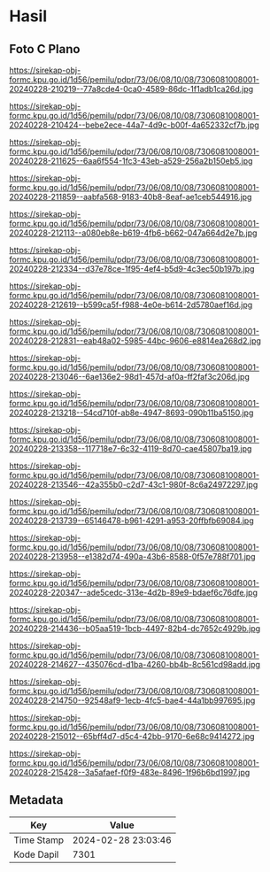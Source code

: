 # Hasil

## Foto C Plano

https://sirekap-obj-formc.kpu.go.id/1d56/pemilu/pdpr/73/06/08/10/08/7306081008001-20240228-210219--77a8cde4-0ca0-4589-86dc-1f1adb1ca26d.jpg

https://sirekap-obj-formc.kpu.go.id/1d56/pemilu/pdpr/73/06/08/10/08/7306081008001-20240228-210424--bebe2ece-44a7-4d9c-b00f-4a652332cf7b.jpg

https://sirekap-obj-formc.kpu.go.id/1d56/pemilu/pdpr/73/06/08/10/08/7306081008001-20240228-211625--6aa6f554-1fc3-43eb-a529-256a2b150eb5.jpg

https://sirekap-obj-formc.kpu.go.id/1d56/pemilu/pdpr/73/06/08/10/08/7306081008001-20240228-211859--aabfa568-9183-40b8-8eaf-ae1ceb544916.jpg

https://sirekap-obj-formc.kpu.go.id/1d56/pemilu/pdpr/73/06/08/10/08/7306081008001-20240228-212113--a080eb8e-b619-4fb6-b662-047a664d2e7b.jpg

https://sirekap-obj-formc.kpu.go.id/1d56/pemilu/pdpr/73/06/08/10/08/7306081008001-20240228-212334--d37e78ce-1f95-4ef4-b5d9-4c3ec50b197b.jpg

https://sirekap-obj-formc.kpu.go.id/1d56/pemilu/pdpr/73/06/08/10/08/7306081008001-20240228-212619--b599ca5f-f988-4e0e-b614-2d5780aef16d.jpg

https://sirekap-obj-formc.kpu.go.id/1d56/pemilu/pdpr/73/06/08/10/08/7306081008001-20240228-212831--eab48a02-5985-44bc-9606-e8814ea268d2.jpg

https://sirekap-obj-formc.kpu.go.id/1d56/pemilu/pdpr/73/06/08/10/08/7306081008001-20240228-213046--6ae136e2-98d1-457d-af0a-ff2faf3c206d.jpg

https://sirekap-obj-formc.kpu.go.id/1d56/pemilu/pdpr/73/06/08/10/08/7306081008001-20240228-213218--54cd710f-ab8e-4947-8693-090b11ba5150.jpg

https://sirekap-obj-formc.kpu.go.id/1d56/pemilu/pdpr/73/06/08/10/08/7306081008001-20240228-213358--117718e7-6c32-4119-8d70-cae45807ba19.jpg

https://sirekap-obj-formc.kpu.go.id/1d56/pemilu/pdpr/73/06/08/10/08/7306081008001-20240228-213546--42a355b0-c2d7-43c1-980f-8c6a24972297.jpg

https://sirekap-obj-formc.kpu.go.id/1d56/pemilu/pdpr/73/06/08/10/08/7306081008001-20240228-213739--65146478-b961-4291-a953-20ffbfb69084.jpg

https://sirekap-obj-formc.kpu.go.id/1d56/pemilu/pdpr/73/06/08/10/08/7306081008001-20240228-213958--e1382d74-490a-43b6-8588-0f57e788f701.jpg

https://sirekap-obj-formc.kpu.go.id/1d56/pemilu/pdpr/73/06/08/10/08/7306081008001-20240228-220347--ade5cedc-313e-4d2b-89e9-bdaef6c76dfe.jpg

https://sirekap-obj-formc.kpu.go.id/1d56/pemilu/pdpr/73/06/08/10/08/7306081008001-20240228-214436--b05aa519-1bcb-4497-82b4-dc7652c4929b.jpg

https://sirekap-obj-formc.kpu.go.id/1d56/pemilu/pdpr/73/06/08/10/08/7306081008001-20240228-214627--435076cd-d1ba-4260-bb4b-8c561cd98add.jpg

https://sirekap-obj-formc.kpu.go.id/1d56/pemilu/pdpr/73/06/08/10/08/7306081008001-20240228-214750--92548af9-1ecb-4fc5-bae4-44a1bb997695.jpg

https://sirekap-obj-formc.kpu.go.id/1d56/pemilu/pdpr/73/06/08/10/08/7306081008001-20240228-215012--65bff4d7-d5c4-42bb-9170-6e68c9414272.jpg

https://sirekap-obj-formc.kpu.go.id/1d56/pemilu/pdpr/73/06/08/10/08/7306081008001-20240228-215428--3a5afaef-f0f9-483e-8496-1f96b6bd1997.jpg


## Metadata

| Key        | Value               |
| ---------- | ------------------- |
| Time Stamp | 2024-02-28 23:03:46 |
| Kode Dapil | 7301                |



